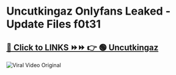 
 # Uncutkingaz Onlyfans Leaked - Update Files f0t31

## <h2><a href="https://clipsfans.com/Uncutkingaz&ref=git">🔗 Click to LINKS ⏩⏩ 👉 🟢 Uncutkingaz </a></h2>

<a href="https://clipsfans.com/Uncutkingaz&ref=git" rel="nofollow" data-target="animated-image.originalLink"><img src="https://i.ibb.co.com/xMMVF88/686577567.gif" alt="Viral Video Original" style="max-width: 100%; display: inline-block;" data-target="animated-image.originalImage"></a>

